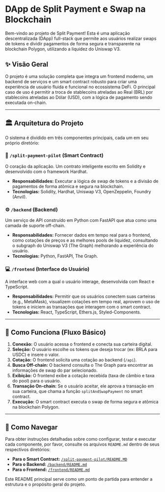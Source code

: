 # DApp de Split Payment e Swap na Blockchain

Bem-vindo ao projeto de Split Payment! Esta é uma aplicação descentralizada (DApp) full-stack que permite aos usuários realizar swaps de tokens e dividir pagamentos de forma segura e transparente na blockchain Polygon, utilizando a liquidez do Uniswap V3.

## ✨ Visão Geral

O projeto é uma solução completa que integra um frontend moderno, um backend de serviços e um smart contract robusto para criar uma experiência de usuário fluida e funcional no ecossistema DeFi. O principal caso de uso é permitir a troca de stablecoins atreladas ao Real (BRL) por stablecoins atreladas ao Dólar (USD), com a lógica de pagamento sendo executada on-chain.

---

## 🏛️ Arquitetura do Projeto

O sistema é dividido em três componentes principais, cada um em seu próprio diretório:

### 📄 **`/split-payment-pilot` (Smart Contract)**
O coração da aplicação. Um contrato inteligente escrito em Solidity e desenvolvido com o framework Hardhat.
-   **Responsabilidades:** Executar a lógica de swap de tokens e a divisão de pagamentos de forma atômica e segura na blockchain.
-   **Tecnologias:** Solidity, Hardhat, Uniswap V3, OpenZeppelin, Foundry (Anvil).

### ⚙️ **`/backend` (Backend)**
Um serviço de API construído em Python com FastAPI que atua como uma camada de suporte off-chain.
-   **Responsabilidades:** Fornecer dados em tempo real para o frontend, como cotações de preços e as melhores pools de liquidez, consultando o subgraph do Uniswap V3 (The Graph) melhorando a experiência do usuário.
-   **Tecnologias:** Python, FastAPI, The Graph.

### 💻 **`/frontend` (Interface do Usuário)**
A interface web com a qual o usuário interage, desenvolvida com React e TypeScript.
-   **Responsabilidades:** Permitir que os usuários conectem suas carteiras (e.g., MetaMask), visualizem cotações em tempo real, aprovem o uso de tokens e iniciem as transações que interagem com o smart contract.
-   **Tecnologias:** React, TypeScript, Ethers.js, Styled-Components.

---

## 🚀 Como Funciona (Fluxo Básico)

1.  **Conexão:** O usuário acessa o frontend e conecta sua carteira digital.
2.  **Seleção:** O usuário escolhe os tokens que deseja trocar (ex: BRLA para USDC) e insere o valor.
3.  **Cotação:** O frontend solicita uma cotação ao backend (`/api`).
4.  **Busca Off-chain:** O backend consulta o The Graph para encontrar as informações de swap do par selecionado.
5.  **Exibição:** O frontend exibe a cotação recebida (taxa de câmbio e taxa do pool) para o usuário.
6.  **Transação On-chain:** Se o usuário aceitar, ele aprova a transação em sua carteira, que chama a função `splitAndSwapPayment` no smart contract.
7.  **Execução:** O smart contract executa o swap de forma segura e atômica na blockchain Polygon.

---

## 🧭 Como Navegar

Para obter instruções detalhadas sobre como configurar, testar e executar cada componente, por favor, consulte os arquivos `README.md` dentro de seus respectivos diretórios:

-   **Para o Smart Contract:** [`/split-payment-pilot/README.MD`](./split-payment-pilot/README.MD)
-   **Para o Backend:** [`/backend/README.md`](./backend/README.md)
-   **Para o Frontend:** [`/frontend/README.md`](./frontend/README.md)

Este README principal serve como um ponto de partida para entender a estrutura e o propósito geral do projeto.
